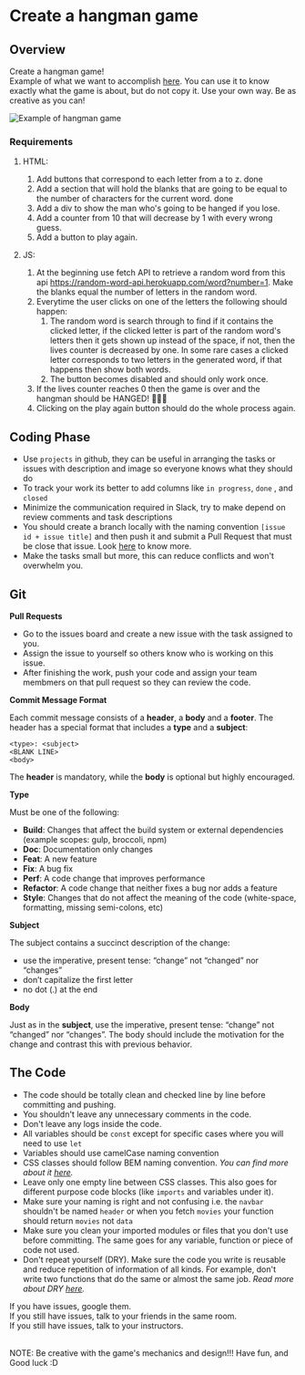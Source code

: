 # Create a hangman game

## Overview
Create a hangman game! <br>
Example of what we want to accomplish [here](https://codepen.io/cathydutton/pen/ldazc). You can use it to know exactly what the game is about, but do not copy it. Use your own way. Be as creative as you can!

![Example of hangman game](images/example.jpg)
### Requirements

1. HTML:
    1. Add buttons that correspond to each letter from a to z. done
    2. Add a section that will hold the blanks that are going to be equal to the number of characters for the current word. done 
    3. Add a div to show the man who's going to be hanged if you lose.
    4. Add a counter from 10 that will decrease by 1 with every wrong guess.
    4. Add a button to play again.

2. JS:
    1. At the beginning use fetch API to retrieve a random word from this api https://random-word-api.herokuapp.com/word?number=1. Make the blanks equal the number of letters in the random word.
    2. Everytime the user clicks on one of the letters the following should happen:
        1. The random word is search through to find if it contains the clicked letter, if the clicked letter is part of the random word's letters then it gets shown up instead of the space, if not, then the lives counter is decreased by one. In some rare cases a clicked letter corresponds to two letters in the generated word, if that happens then show both words.
        2. The button becomes disabled and should only work once.
    3. If the lives counter reaches 0 then the game is over and the hangman should be HANGED! 👨‍🦱🔪
    4. Clicking on the play again button should do the whole process again.

## Coding Phase

- Use `projects` in github, they can be useful in arranging the tasks or issues with description and image so everyone knows what they should do
- To track your work its better to add columns like `in progress`, `done` , and `closed`
- Minimize the communication required in Slack, try to make depend on review comments and task descriptions
- You should create a branch locally with the naming convention `[issue id + issue title]` and then push it and submit a Pull Request that must be close that issue. Look [here](https://github.blog/2013-05-14-closing-issues-via-pull-requests/) to know more.
- Make the tasks small but more, this can reduce conflicts and won't overwhelm you.

## Git

**Pull Requests**

- Go to the issues board and create a new issue with the task assigned to you.
- Assign the issue to yourself so others know who is working on this issue.
- After finishing the work, push your code and assign your team membmers on that pull request so they can review the code.

**Commit Message Format**

Each commit message consists of a **header**, a **body** and a **footer**. The header has a special format that includes a **type** and a **subject**:

```
<type>: <subject>
<BLANK LINE>
<body>
```

The **header** is mandatory, while the **body** is optional but highly encouraged.

**Type**

Must be one of the following:

- **Build**: Changes that affect the build system or external dependencies (example scopes: gulp, broccoli, npm)
- **Doc**: Documentation only changes
- **Feat**: A new feature
- **Fix**: A bug fix
- **Perf**: A code change that improves performance
- **Refactor**: A code change that neither fixes a bug nor adds a feature
- **Style**: Changes that do not affect the meaning of the code (white-space, formatting, missing semi-colons, etc)

**Subject**

The subject contains a succinct description of the change:

- use the imperative, present tense: “change” not “changed” nor “changes”
- don’t capitalize the first letter
- no dot (.) at the end

**Body**

Just as in the **subject**, use the imperative, present tense: “change” not “changed” nor “changes”. The body should include the motivation for the change and contrast this with previous behavior.

## The Code

- The code should be totally clean and checked line by line before committing and pushing.
- You shouldn't leave any unnecessary comments in the code.
- Don't leave any logs inside the code.
- All variables should be `const` except for specific cases where you will need to use `let`
- Variables should use camelCase naming convention
- CSS classes should follow BEM naming convention. *You can find more about it [here](http://getbem.com/naming/).*
- Leave only one empty line between CSS classes. This also goes for different purpose code blocks (like `imports` and variables under it).
- Make sure your naming is right and not confusing i.e. the `navbar` shouldn't be named `header` or when you fetch `movies` your function should return `movies` not `data`
- Make sure you clean your imported modules or files that you don't use before committing. The same goes for any variable, function or piece of code not used.
- Don't repeat yourself (DRY). Make sure the code you write is reusable and reduce repetition of information of all kinds. For example, don't write two functions that do the same or almost the same job. *Read more about DRY [here](https://en.wikipedia.org/wiki/Don't_repeat_yourself).*

If you have issues, google them.
<br>
If you still have issues, talk to your friends in the same room.
<br>
If you still have issues, talk to your instructors.
<br>
<br>


NOTE: Be creative with the game's mechanics and design!!! 
Have fun, and Good luck :D 
